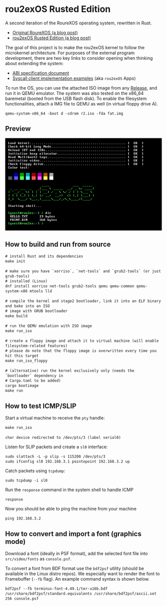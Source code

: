 # rou2exOS Rusted Edition

A second iteration of the RoureXOS operating system, rewritten in Rust.

+ [Original RoureXOS (a blog post)](https://krusty.space/projects/rourexos/)
+ [rou2exOS Rusted Edition (a blog post)](https://blog.vxn.dev/rou2exos-rusted-edition)

The goal of this project is to make the rou2exOS kernel to follow the microkernel architecture. For purposes of the external program development, there are two key links to consider opening when thinking about extending the system:

+ [ABI specification document](/docs/ABI_OVERVIEW.md)
+ [Syscall client implementation examples](https://github.com/krustowski/rou2exOS-apps) (aka `rou2exOS` Apps)

To run the OS, you can use the attached ISO image from any [Release](https://github.com/krustowski/rou2exOS/releases), and run it in QEMU emulator. The system was also tested on the x86_64 baremetal (booted from the USB flash disk). To enable the filesystem functionalities, attach a IMG file to QEMU as well (in virtual floppy drive A).

```
qemu-system-x86_64 -boot d -cdrom r2.iso -fda fat.img
```

## Preview

![rou2exOS startup](/.github/img/r2-kernel-boot.png)

## How to build and run from source

```shell
# install Rust and its dependencies
make init

# make sure you have `xorriso`, `net-tools` and `grub2-tools` (or just grub-tools) 
# installed (Linux)
dnf install xorriso net-tools grub2-tools qemu qemu-common qemu-system-x86 mtools lld

# compile the kernel and stage2 bootloader, link it into an ELF binary and bake into an ISO
# image with GRUB bootloader
make build

# run the QEMU emulation with ISO image
make run_iso

# create a floppy image and attach it to virtual machine (will enable filesystem-related features)
# please do note that the floppy image is overwritten every time you hit this target
make run_iso_floppy

# (alternative) run the kernel exclusively only (needs the `bootloader` dependency in 
# Cargo.toml to be added)
cargo bootimage
make run
```

## How to test ICMP/SLIP 

Start a virtual machine to receive the `pty` handle:

```
make run_iso

char device redirected to /dev/pts/3 (label serial0)
```

Listen for SLIP packets and create a `sl0` interface:

```
sudo slattach -L -p slip -s 115200 /dev/pts/3
sudo ifconfig sl0 192.168.3.1 pointopoint 192.168.3.2 up
```

Catch packets using `tcpdump`:

```
sudo tcpdump -i sl0
```

Run the `response` command in the system shell to handle ICMP
```rou2exOS
response
```

Now you should be able to ping the machine from your machine
```
ping 192.168.3.2
```

## How to convert and import a font (graphics mode)

Download a font (ideally in PSF format), add the selected font file into `src/video/fonts` as `console.psf`.

To convert a font from BDF format use the `bdf2psf` utility (should be available in the Linux distro repos). We especially want to render the font to Framebuffer (`--fb` flag). An example command syntax is shown below.

```shell
bdf2psf --fb terminus-font-4.49.1/ter-u16b.bdf /usr/share/bdf2psf/standard.equivalents /usr/share/bdf2psf/ascii.set 256 console.psf
```

